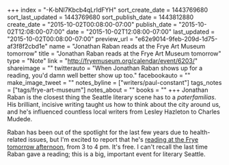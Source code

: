 +++
index = "-K-bNI7Kbcb4qLrIdFYH"
sort_create_date = 1443769680
sort_last_updated = 1443769680
sort_publish_date = 1443812880
create_date = "2015-10-02T00:08:00-07:00"
publish_date = "2015-10-02T12:08:00-07:00"
date = "2015-10-02T12:08:00-07:00"
last_updated = "2015-10-02T00:08:00-07:00"
preview_url = "e62e9014-9feb-209d-1d75-af3f8f2cbd1e"
name = "Jonathan Raban reads at the Frye Art Museum tomorrow"
title = "Jonathan Raban reads at the Frye Art Museum tomorrow"
type = "Note"
link = "http://fryemuseum.org/calendar/event/6203/"
shareimage = ""
twitterauto = "When Jonathan Raban shows up for a reading, you'd damn well better show up too."
facebookauto = ""
make_image_tweet = ""
notes_byline = ["writers/paul-constant"]
tags_notes = ["tags/frye-art-museum"]
notes_about = ""
books = ""
+++
Jonathan Raban is the closest thing the Seattle literary scene has to a *paterfamilias*. His brilliant, incisive writing taught us how to think about the city around us, and he's influenced countless local writers from Lesley Hazleton to Charles Mudede.

Raban has been out of the spotlight for the last few years due to health-related issues, but I'm excited to report that he's [reading at the Frye tomorrow afternoon](http://fryemuseum.org/calendar/event/6203/), from 3 to 4 pm. It's free. I can't recall the last time Raban gave a reading; this is a big, important event for literary Seattle.